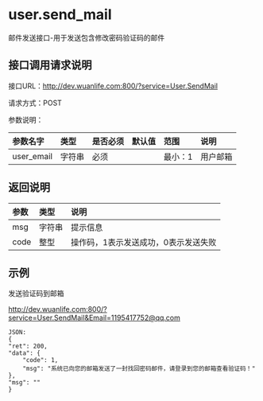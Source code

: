 # user.send_mail

邮件发送接口-用于发送包含修改密码验证码的邮件

## 接口调用请求说明

接口URL：http://dev.wuanlife.com:800/?service=User.SendMail

请求方式：POST

参数说明：

|参数名字   | 类型|  是否必须   | 默认值   | 范围      |  说明|
|:--|:--|:--|:--|:--|:--|
|user_email    |   字符串| 必须     ||           最小：1  |  用户邮箱|


## 返回说明

|参数|        类型|   说明|
|:--|:--|:--|
|msg           |  字符串 |提示信息|
|code            |整型 |  操作码，1表示发送成功，0表示发送失败|


## 示例

发送验证码到邮箱

http://dev.wuanlife.com:800/?service=User.SendMail&Email=1195417752@qq.com
   
    JSON:
    {
    "ret": 200,
    "data": {
        "code": 1,
        "msg": "系统已向您的邮箱发送了一封找回密码邮件，请登录到您的邮箱查看验证码！"
    },
    "msg": ""
    }
